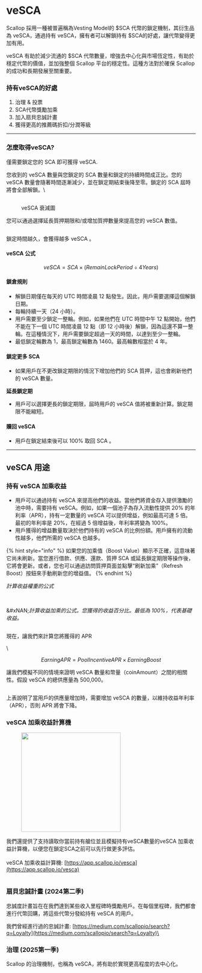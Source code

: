 # veSCA

Scallop 採用一種被普遍稱為Vesting Model的 $SCA 代幣的鎖定機制，其衍生品為 veSCA，通過持有 veSCA，擁有者可以解鎖持有 $SCA的好處，讓代幣變得更加有用。

veSCA 有助於減少流通的 $SCA 代幣數量，增強去中心化與市場恆定性，有助於穩定代幣的價值，並加強整個 Scallop 平台的穩定性。這種方法對於確保 Scallop 的成功和長期發展至關重要。

### 持有veSCA的好處

1. 治理 & 投票
2. SCA代幣獎勵加乘
3. 加入扇貝忠誠計畫
4. 獲得更高的推薦碼折扣/分潤等級

***

### 怎麼取得veSCA?

僅需要鎖定您的 SCA 即可獲得 veSCA.

您收到的 veSCA 數量與您鎖定的 SCA 數量和鎖定的持續時間成正比。您的 veSCA 數量會隨著時間逐漸減少，並在鎖定期結束後降至零。鎖定的 SCA 屆時將會全部解鎖。\


<figure><img src="../.gitbook/assets/telegram-cloud-photo-size-5-6291581026954230824-y.jpg" alt=""><figcaption><p>veSCA 衰減圖</p></figcaption></figure>

您可以通過選擇延長質押期限和/或增加質押數量來提高您的 veSCA 數值。

<figure><img src="../.gitbook/assets/image (35).png" alt=""><figcaption></figcaption></figure>

鎖定時間越久，會獲得越多 veSCA 。

#### veSCA 公式

$$
veSCA = SCA \times (RemainLockPeriod  \div4 Years)
$$

#### **鎖倉規則**

* 解鎖日期僅在每天的 UTC 時間凌晨 12 點發生。因此，用戶需要選擇這個解鎖日期。
* 每輪持續一天（24 小時）。
* 用戶需要至少鎖定一整輪。例如，如果他們在 UTC 時間中午 12 點開始，他們不能在下一個 UTC 時間凌晨 12 點（即 12 小時後）解鎖，因為這還不算一整輪。在這種情況下，用戶需要鎖定超過一天的時間，以達到至少一整輪。
* 最低鎖定輪數為 1，最高鎖定輪數為 1460。最高輪數相當於 4 年。

#### **鎖定更多 SCA**

* 如果用戶在不更改鎖定期限的情況下增加他們的 SCA 質押，這也會刷新他們的 veSCA 數量。

**延長鎖定期**

* 用戶可以選擇更長的鎖定期限，屆時用戶的 veSCA 值將被重新計算。鎖定期限不能縮短。

#### **贖回** veSCA

* 用戶在鎖定結束後可以 100% 取回 SCA 。

***

## veSCA 用途

### 持有 veSCA 加乘收益 <a href="#id-9857" id="id-9857"></a>

* 用戶可以通過持有 veSCA 來提高他們的收益。當他們將資金存入提供激勵的池中時，需要持有 veSCA。例如，如果一個池子為存入流動性提供 20% 的年利率（APR），持有一定數量的 veSCA 可以提供增益，例如最高可達 5 倍。最初的年利率是 20%，在經過 5 倍增益後，年利率將變為 100%。
* 用戶獲得的增益數量取決於他們持有的 veSCA 的比例份額。用戶擁有的流動性越多，他們所需的 veSCA 也越多。

{% hint style="info" %}
如果您的加乘值（Boost Value）顯示不正確，這意味著它尚未刷新。當您進行借款、供應、還款、質押 SCA 或延長鎖定期限等操作後，它將會更新。或者，您也可以通過訪問質押頁面並點擊“刷新加乘”（Refresh Boost）按鈕來手動刷新您的增益值。
{% endhint %}



_計算收益權重的公式_

<figure><img src="../.gitbook/assets/image (36).png" alt=""><figcaption></figcaption></figure>

\
&#xNAN;_&#x8A08;算收益加乘的公式。您獲得的收益百分比。最低為 100%，代表基礎收益。_

<figure><img src="../.gitbook/assets/image (3).png" alt=""><figcaption></figcaption></figure>

現在，讓我們來計算您將獲得的 APR

\


$$
EarningAPR = PoolIncentiveAPR \times EarningBoost
$$



讓我們模擬不同的情境來證明 veSCA 數量和幣量（coinAmount）之間的相關性。假設 veSCA 的總供應量為 500,000。

<figure><img src="../.gitbook/assets/image (38).png" alt=""><figcaption></figcaption></figure>

上表說明了當用戶的供應量增加時，需要增加 veSCA 的數量，以維持收益年利率（APR），否則 APR 將會下降。

### &#x20;veSCA 加乘收益計算機 <a href="#id-9857" id="id-9857"></a>

<div align="left" data-full-width="false"><figure><img src="../.gitbook/assets/image (1).png" alt="" width="264"><figcaption></figcaption></figure></div>

我們還提供了支持讀取你當前持有艙位並且模擬持有veSCA數量的veSCA 加乘收益計算機，以便您在鎖定SCA之前可以先行做更多評估。\
\
&#x20;veSCA 加乘收益計算機: [https://app.scallop.io/vesca](https://app.scallop.io/vesca)

<figure><img src="../.gitbook/assets/image (105).png" alt=""><figcaption></figcaption></figure>

### 扇貝忠誠計畫 (2024第二季)  <a href="#id-3f52" id="id-3f52"></a>

忠誠度計畫旨在在我們達到某些收入里程碑時獎勵用戶。在每個里程碑，我們都會進行代幣回購，將這些代幣分發給持有 veSCA 的用戶。

我們曾經進行過的忠誠計畫: [https://medium.com/scallopio/search?q=Loyalty](https://medium.com/scallopio/search?q=Loyalty)\


### 治理 (2025第一季) <a href="#id-4c10" id="id-4c10"></a>

Scallop 的治理機制，也稱為 veSCA，將有助於實現更高程度的去中心化。

